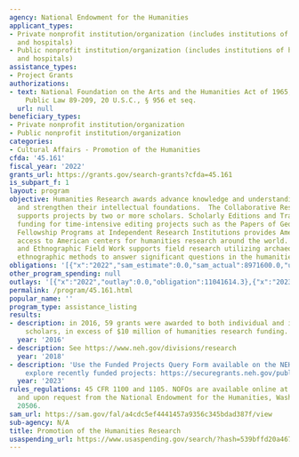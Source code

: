 ```yaml
---
agency: National Endowment for the Humanities
applicant_types:
- Private nonprofit institution/organization (includes institutions of higher education
  and hospitals)
- Public nonprofit institution/organization (includes institutions of higher education
  and hospitals)
assistance_types:
- Project Grants
authorizations:
- text: National Foundation on the Arts and the Humanities Act of 1965, as amended,
    Public Law 89-209, 20 U.S.C., § 956 et seq.
  url: null
beneficiary_types:
- Private nonprofit institution/organization
- Public nonprofit institution/organization
categories:
- Cultural Affairs - Promotion of the Humanities
cfda: '45.161'
fiscal_year: '2022'
grants_url: https://grants.gov/search-grants?cfda=45.161
is_subpart_f: 1
layout: program
objective: Humanities Research awards advance knowledge and understanding of the humanities
  and strengthen their intellectual foundations.  The Collaborative Research program
  supports projects by two or more scholars. Scholarly Editions and Translations provides
  funding for time-intensive editing projects such as the Papers of George Washington.
  Fellowship Programs at Independent Research Institutions provides American scholars
  access to American centers for humanities research around the world. Archaeological
  and Ethnographic Field Work supports field research utilizing archaeological and/or
  ethnographic methods to answer significant questions in the humanities.
obligations: '[{"x":"2022","sam_estimate":0.0,"sam_actual":8971600.0,"usa_spending_actual":10882668.47},{"x":"2023","sam_estimate":10807000.0,"sam_actual":0.0,"usa_spending_actual":11745594.08},{"x":"2024","sam_estimate":10225000.0,"sam_actual":0.0,"usa_spending_actual":12060688.55}]'
other_program_spending: null
outlays: '[{"x":"2022","outlay":0.0,"obligation":11041614.3},{"x":"2023","outlay":0.0,"obligation":11238158.51},{"x":"2024","outlay":0.0,"obligation":11459116.22}]'
permalink: /program/45.161.html
popular_name: ''
program_type: assistance_listing
results:
- description: in 2016, 59 grants were awarded to both individual and institutional
    scholars, in excess of $10 million of humanities research funding.
  year: '2016'
- description: See https://www.neh.gov/divisions/research
  year: '2018'
- description: 'Use the Funded Projects Query Form available on the NEH website to
    explore recently funded projects: https://securegrants.neh.gov/publicquery/'
  year: '2023'
rules_regulations: 45 CFR 1100 and 1105. NOFOs are available online at http://www.neh.gov/grants/grants.html
  and upon request from the National Endowment for the Humanities, Washington, DC
  20506.
sam_url: https://sam.gov/fal/a4cdc5ef4441457a9356c345bdad387f/view
sub-agency: N/A
title: Promotion of the Humanities Research
usaspending_url: https://www.usaspending.gov/search/?hash=539bffd20a4674f056053b34d859c328
---
```

